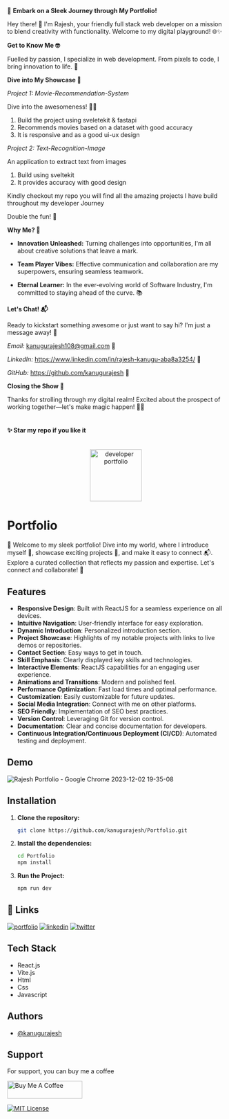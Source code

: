 🚀 **Embark on a Sleek Journey through My Portfolio!**

Hey there! 👋 I'm Rajesh, your friendly full stack web developer on a mission to blend creativity with functionality. Welcome to my digital playground! 🌐✨

**Get to Know Me 🤓**

Fuelled by passion, I specialize in web development. From pixels to code, I bring innovation to life. 🚀

**Dive into My Showcase 🌟**

*Project 1: Movie-Recommendation-System*

Dive into the awesomeness! 🚗💨 

1. Build the project using sveletekit & fastapi
2. Recommends movies based on a dataset with good accuracy
3. It is responsive and as a good ui-ux design

*Project 2: Text-Recognition-Image*

An application to extract text from images

1. Build using sveltekit
2. It provides accuracy with good design

Kindly checkout my repo you will find all the amazing projects I have build throughout my developer Journey

Double the fun! 🎉

**Why Me? 🌈**

- **Innovation Unleashed:** Turning challenges into opportunities, I'm all about creative solutions that leave a mark.

- **Team Player Vibes:** Effective communication and collaboration are my superpowers, ensuring seamless teamwork.

- **Eternal Learner:** In the ever-evolving world of Software Industry, I'm committed to staying ahead of the curve. 📚

**Let's Chat! 📬**

Ready to kickstart something awesome or just want to say hi? I'm just a message away! 🚀

*Email:* kanugurajesh108@gmail.com 📧

*LinkedIn:* https://www.linkedin.com/in/rajesh-kanugu-aba8a3254/ 🔗

*GitHub:* https://github.com/kanugurajesh 🐙

**Closing the Show 🌌**

Thanks for strolling through my digital realm! Excited about the prospect of working together—let's make magic happen! 🌟✨
<br>
<br>
#### ✨ Star my repo if you like it
 <br>
<div align="center">
 <img src="https://github.com/kanugurajesh/Portfolio/assets/120458029/ad26d685-5c0b-489b-84c1-fdb75772d24b" alt="developer portfolio" width="120" height="120">
</div>

# Portfolio

🚀 Welcome to my sleek portfolio! Dive into my world, where I introduce myself 👋, showcase exciting projects 🌟, and make it easy to connect 📬. Explore a curated collection that reflects my passion and expertise. Let's connect and collaborate! 🤝

## Features

- **Responsive Design**: Built with ReactJS for a seamless experience on all devices.
- **Intuitive Navigation**: User-friendly interface for easy exploration.
- **Dynamic Introduction**: Personalized introduction section.
- **Project Showcase**: Highlights of my notable projects with links to live demos or repositories.
- **Contact Section**: Easy ways to get in touch.
- **Skill Emphasis**: Clearly displayed key skills and technologies.
- **Interactive Elements**: ReactJS capabilities for an engaging user experience.
- **Animations and Transitions**: Modern and polished feel.
- **Performance Optimization**: Fast load times and optimal performance.
- **Customization**: Easily customizable for future updates.
- **Social Media Integration**: Connect with me on other platforms.
- **SEO Friendly**: Implementation of SEO best practices.
- **Version Control**: Leveraging Git for version control.
- **Documentation**: Clear and concise documentation for developers.
- **Continuous Integration/Continuous Deployment (CI/CD)**: Automated testing and deployment.

## Demo

![Rajesh Portfolio - Google Chrome 2023-12-02 19-35-08](https://github.com/kanugurajesh/Portfolio/assets/120458029/3d5029e2-1b59-448b-ae52-9a121cc33e3e)

## Installation

1. **Clone the repository:**

   ```bash
   git clone https://github.com/kanugurajesh/Portfolio.git
   ```
2. **Install the dependencies:**
   ```bash
   cd Portfolio
   npm install
   ```
3. **Run the Project:**
   ```bash
   npm run dev
   ```

## 🔗 Links
[![portfolio](https://img.shields.io/badge/my_portfolio-000?style=for-the-badge&logo=ko-fi&logoColor=white)](https://rajeshportfolio.me/)
[![linkedin](https://img.shields.io/badge/linkedin-0A66C2?style=for-the-badge&logo=linkedin&logoColor=white)](https://www.linkedin.com/in/rajesh-kanugu-aba8a3254/)
[![twitter](https://img.shields.io/badge/twitter-1DA1F2?style=for-the-badge&logo=twitter&logoColor=white)](https://twitter.com/exploringengin1)

## Tech Stack

- React.js
- Vite.js
- Html
- Css
- Javascript

## Authors

- [@kanugurajesh](https://github.com/kanugurajesh)

## Support

For support, you can buy me a coffee

<a href="https://www.buymeacoffee.com/kanugurajen" target="_blank"><img src="https://cdn.buymeacoffee.com/buttons/default-orange.png" alt="Buy Me A Coffee" height="41" width="174"></a>

[![MIT License](https://img.shields.io/badge/License-MIT-green.svg)](https://github.com/kanugurajesh/Image-Classification/blob/main/LICENSE.txt)
